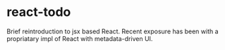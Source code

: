 # react-todo
 Brief reintroduction to jsx based React. Recent exposure has been with a propriatary impl of React with metadata-driven UI.
